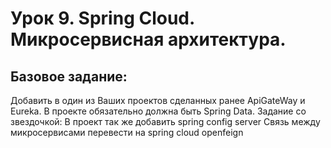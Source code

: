 # Урок 9. Spring Cloud. Микросервисная архитектура.
## Базовое задание:
Добавить в один из Ваших проектов сделанных ранее ApiGateWay и Eureka. В проекте обязательно должна быть Spring Data.
Задание со звездочкой:
В проект так же добавить spring config server
Связь между микросервисами перевести на spring cloud openfeign
